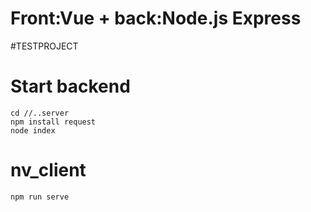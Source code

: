 # Front:Vue + back:Node.js Express 
#TESTPROJECT

# Start backend
```
cd //..server
npm install request
node index
```


# nv_client
```
npm run serve
```
